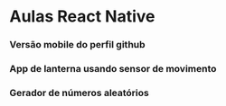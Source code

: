 # Aulas React Native

### Versão mobile do perfil github

### App de lanterna usando sensor de movimento

### Gerador de números aleatórios




